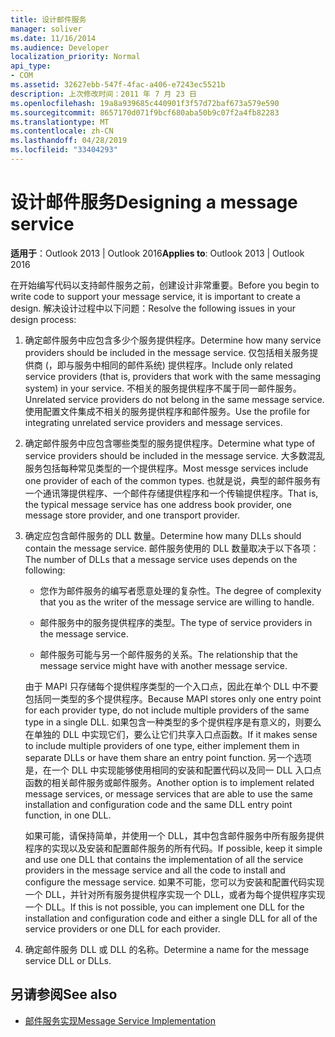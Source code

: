 ```yaml
---
title: 设计邮件服务
manager: soliver
ms.date: 11/16/2014
ms.audience: Developer
localization_priority: Normal
api_type:
- COM
ms.assetid: 32627ebb-547f-4fac-a406-e7243ec5521b
description: 上次修改时间：2011 年 7 月 23 日
ms.openlocfilehash: 19a8a939685c440901f3f57d72baf673a579e590
ms.sourcegitcommit: 8657170d071f9bcf680aba50b9c07f2a4fb82283
ms.translationtype: MT
ms.contentlocale: zh-CN
ms.lasthandoff: 04/28/2019
ms.locfileid: "33404293"
---
```

# <a name="designing-a-message-service"></a><span data-ttu-id="2910a-103">设计邮件服务</span><span class="sxs-lookup"><span data-stu-id="2910a-103">Designing a message service</span></span>

<span data-ttu-id="2910a-104">**适用于**：Outlook 2013 | Outlook 2016</span><span class="sxs-lookup"><span data-stu-id="2910a-104">**Applies to**: Outlook 2013 | Outlook 2016</span></span> 
  
<span data-ttu-id="2910a-105">在开始编写代码以支持邮件服务之前，创建设计非常重要。</span><span class="sxs-lookup"><span data-stu-id="2910a-105">Before you begin to write code to support your message service, it is important to create a design.</span></span> <span data-ttu-id="2910a-106">解决设计过程中以下问题：</span><span class="sxs-lookup"><span data-stu-id="2910a-106">Resolve the following issues in your design process:</span></span>
  
1. <span data-ttu-id="2910a-107">确定邮件服务中应包含多少个服务提供程序。</span><span class="sxs-lookup"><span data-stu-id="2910a-107">Determine how many service providers should be included in the message service.</span></span> <span data-ttu-id="2910a-108">仅包括相关服务提供商 (，即与服务中相同的邮件系统) 提供程序。</span><span class="sxs-lookup"><span data-stu-id="2910a-108">Include only related service providers (that is, providers that work with the same messaging system) in your service.</span></span> <span data-ttu-id="2910a-109">不相关的服务提供程序不属于同一邮件服务。</span><span class="sxs-lookup"><span data-stu-id="2910a-109">Unrelated service providers do not belong in the same message service.</span></span> <span data-ttu-id="2910a-110">使用配置文件集成不相关的服务提供程序和邮件服务。</span><span class="sxs-lookup"><span data-stu-id="2910a-110">Use the profile for integrating unrelated service providers and message services.</span></span>
    
2. <span data-ttu-id="2910a-111">确定邮件服务中应包含哪些类型的服务提供程序。</span><span class="sxs-lookup"><span data-stu-id="2910a-111">Determine what type of service providers should be included in the message service.</span></span> <span data-ttu-id="2910a-112">大多数混乱服务包括每种常见类型的一个提供程序。</span><span class="sxs-lookup"><span data-stu-id="2910a-112">Most messge services include one provider of each of the common types.</span></span> <span data-ttu-id="2910a-113">也就是说，典型的邮件服务有一个通讯簿提供程序、一个邮件存储提供程序和一个传输提供程序。</span><span class="sxs-lookup"><span data-stu-id="2910a-113">That is, the typical message service has one address book provider, one message store provider, and one transport provider.</span></span>
    
3. <span data-ttu-id="2910a-114">确定应包含邮件服务的 DLL 数量。</span><span class="sxs-lookup"><span data-stu-id="2910a-114">Determine how many DLLs should contain the message service.</span></span> <span data-ttu-id="2910a-115">邮件服务使用的 DLL 数量取决于以下各项：</span><span class="sxs-lookup"><span data-stu-id="2910a-115">The number of DLLs that a message service uses depends on the following:</span></span>
    
   - <span data-ttu-id="2910a-116">您作为邮件服务的编写者愿意处理的复杂性。</span><span class="sxs-lookup"><span data-stu-id="2910a-116">The degree of complexity that you as the writer of the message service are willing to handle.</span></span>
    
   - <span data-ttu-id="2910a-117">邮件服务中的服务提供程序的类型。</span><span class="sxs-lookup"><span data-stu-id="2910a-117">The type of service providers in the message service.</span></span>
    
   - <span data-ttu-id="2910a-118">邮件服务可能与另一个邮件服务的关系。</span><span class="sxs-lookup"><span data-stu-id="2910a-118">The relationship that the message service might have with another message service.</span></span>
    
   <span data-ttu-id="2910a-119">由于 MAPI 只存储每个提供程序类型的一个入口点，因此在单个 DLL 中不要包括同一类型的多个提供程序。</span><span class="sxs-lookup"><span data-stu-id="2910a-119">Because MAPI stores only one entry point for each provider type, do not include multiple providers of the same type in a single DLL.</span></span> <span data-ttu-id="2910a-120">如果包含一种类型的多个提供程序是有意义的，则要么在单独的 DLL 中实现它们，要么让它们共享入口点函数。</span><span class="sxs-lookup"><span data-stu-id="2910a-120">If it makes sense to include multiple providers of one type, either implement them in separate DLLs or have them share an entry point function.</span></span> <span data-ttu-id="2910a-121">另一个选项是，在一个 DLL 中实现能够使用相同的安装和配置代码以及同一 DLL 入口点函数的相关邮件服务或邮件服务。</span><span class="sxs-lookup"><span data-stu-id="2910a-121">Another option is to implement related message services, or message services that are able to use the same installation and configuration code and the same DLL entry point function, in one DLL.</span></span>
    
   <span data-ttu-id="2910a-122">如果可能，请保持简单，并使用一个 DLL，其中包含邮件服务中所有服务提供程序的实现以及安装和配置邮件服务的所有代码。</span><span class="sxs-lookup"><span data-stu-id="2910a-122">If possible, keep it simple and use one DLL that contains the implementation of all the service providers in the message service and all the code to install and configure the message service.</span></span> <span data-ttu-id="2910a-123">如果不可能，您可以为安装和配置代码实现一个 DLL，并针对所有服务提供程序实现一个 DLL，或者为每个提供程序实现一个 DLL。</span><span class="sxs-lookup"><span data-stu-id="2910a-123">If this is not possible, you can implement one DLL for the installation and configuration code and either a single DLL for all of the service providers or one DLL for each provider.</span></span>
    
4. <span data-ttu-id="2910a-124">确定邮件服务 DLL 或 DLL 的名称。</span><span class="sxs-lookup"><span data-stu-id="2910a-124">Determine a name for the message service DLL or DLLs.</span></span> 
    
## <a name="see-also"></a><span data-ttu-id="2910a-125">另请参阅</span><span class="sxs-lookup"><span data-stu-id="2910a-125">See also</span></span>

- [<span data-ttu-id="2910a-126">邮件服务实现</span><span class="sxs-lookup"><span data-stu-id="2910a-126">Message Service Implementation</span></span>](message-service-implementation.md)


